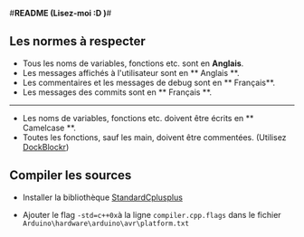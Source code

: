#**README (Lisez-moi :D )**#


## Les normes à respecter ##

* Tous les noms de variables, fonctions etc. sont en **Anglais**.
* Les messages affichés à l'utilisateur sont en ** Anglais **.
* Les commentaires et les messages de debug sont en ** Français**.
* Les messages des commits sont en ** Français **.

*****

* Les noms de variables, fonctions etc. doivent être écrits en ** Camelcase **.
* Toutes les fonctions, sauf les main, doivent être commentées. (Utilisez [DockBlockr](https://packagecontrol.io/packages/DocBlockr))


## Compiler les sources ##

* Installer la bibliothèque [StandardCplusplus](https://github.com/maniacbug/StandardCplusplus) 

* Ajouter le flag `-std=c++0x`à la ligne `compiler.cpp.flags` dans le fichier `Arduino\hardware\arduino\avr\platform.txt`


